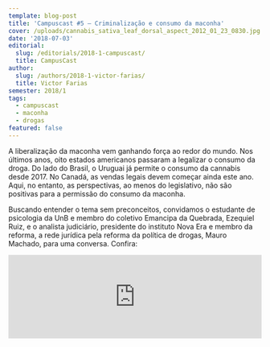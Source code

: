 ```yaml
---
template: blog-post
title: 'Campuscast #5 – Criminalização e consumo da maconha'
cover: /uploads/cannabis_sativa_leaf_dorsal_aspect_2012_01_23_0830.jpg
date: '2018-07-03'
editorial:
  slug: /editorials/2018-1-campuscast/
  title: CampusCast
author:
  slug: /authors/2018-1-victor-farias/
  title: Victor Farias
semester: 2018/1
tags:
  - campuscast
  - maconha
  - drogas
featured: false
---
```

A liberalização da maconha vem ganhando força ao redor do mundo. Nos últimos anos, oito estados americanos passaram a legalizar o consumo da droga. Do lado do Brasil, o Uruguai já permite o consumo da cannabis desde 2017. No Canadá, as vendas legais devem começar ainda este ano. Aqui, no entanto, as perspectivas, ao menos do legislativo, não são positivas para a permissão do consumo da maconha.

Buscando entender o tema sem preconceitos, convidamos o estudante de psicologia da UnB e membro do coletivo Emancipa da Quebrada, Ezequiel Ruiz, e o analista judiciário, presidente do instituto Nova Era e membro da reforma, a rede jurídica pela reforma da política de drogas, Mauro Machado, para uma conversa. Confira:

<iframe width="100%" height="166" scrolling="no" frameborder="no" src="https://w.soundcloud.com/player/?url=https%3A//api.soundcloud.com/tracks/464222466&amp;color=ff5500"></iframe>
